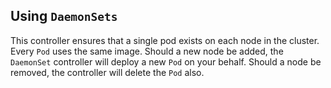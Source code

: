 ## Using `DaemonSets`

This controller ensures that a single pod exists on each node in the cluster. Every `Pod` uses the same image. Should a new node be added, the `DaemonSet` controller will deploy a new `Pod` on your behalf. Should a node be removed, the controller will delete the `Pod` also. 

